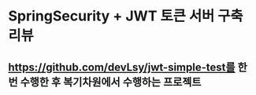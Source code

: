 # SpringSecurity + JWT 토큰 서버 구축 리뷰
## https://github.com/devLsy/jwt-simple-test를 한번 수행한 후 복기차원에서 수행하는 프로젝트
